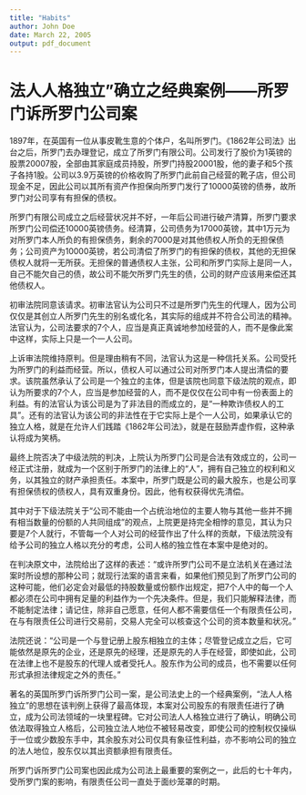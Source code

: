 ```yaml
---
title: "Habits"
author: John Doe
date: March 22, 2005
output: pdf_document
---
```

# 法人人格独立”确立之经典案例——所罗门诉所罗门公司案

1897年，在英国有一位从事皮靴生意的个体户，名叫所罗门。《1862年公司法》出台之后，所罗门去办理登记，成立了所罗门有限公司。公司发行了股价为1英镑的股票20007股，全部由其家庭成员持股，所罗门持股20001股，他的妻子和5个孩子各持1股。公司以3.9万英镑的价格收购了所罗门此前自己经营的靴子店，但公司现金不足，因此公司以其所有资产作担保向所罗门发行了10000英镑的债券，故所罗门对公司享有有担保的债权。

所罗门有限公司成立之后经营状况并不好，一年后公司进行破产清算，所罗门要求所罗门公司偿还10000英镑债务。经清算，公司债务为17000英镑，其中1万元为对所罗门本人所负的有担保债务，剩余的7000是对其他债权人所负的无担保债务；公司资产为10000英镑，若公司清偿了所罗门的有担保的债权，其他的无担保债权人就将一无所获。无担保的普通债权人主张，公司和所罗门实际上是同一人，自己不能欠自己的债，故公司不能欠所罗门先生的债，公司的财产应该用来偿还其他债权人。

初审法院同意该请求。初审法官认为公司只不过是所罗门先生的代理人，因为公司仅仅是其创立人所罗门先生的别名或化名，其实际的组成并不符合公司法的精神。法官认为，公司法要求的7个人，应当是真正真诚地参加经营的人，而不是像此案中这样，实际上只是一个一人公司。

上诉审法院维持原判。但是理由稍有不同，法官认为这是一种信托关系。公司受托为所罗门的利益而经营。所以，债权人可以通过公司对所罗门本人提出清偿的要求。该院虽然承认了公司是一个独立的主体，但是该院也同意下级法院的观点，即认为所要求的7个人，应当是参加经营的人，而不是仅仅在公司中有一份表面上的利益。有的法官认为该公司是为了非法目的而成立的，是“一种欺诈债权人的工具”。还有的法官认为该公司的非法性在于它实际上是个一人公司，如果承认它的独立人格，就是在允许人们践踏《1862年公司法》，就是在鼓励弄虚作假，这种承认将成为笑柄。

最终上院否决了中级法院的判决，上院认为所罗门公司是合法有效成立的，公司一经正式注册，就成为一个区别于所罗门的法律上的“人”，拥有自己独立的权利和义务，以其独立的财产承担责任。本案中，所罗门既是公司的最大股东，也是公司享有担保债权的债权人，具有双重身份。因此，他有权获得优先清偿。

其中对于下级法院关于“公司不能由一个占统治地位的主要人物与其他一些并不拥有相当数量的份额的人共同组成”的观点，上院更是持完全相悖的意见，其认为只要是7个人就行，不管每一个人对公司的经营作出了什么样的贡献，下级法院没有给予公司的独立人格以充分的考虑，公司人格的独立性在本案中是绝对的。

在判决原文中，法院给出了这样的表述：“或许所罗门公司不是立法机关在通过法案时所设想的那种公司；就现行法案的语言来看，如果他们预见到了所罗门公司的这种可能，他们必定会对最低的持股数量或份额作出规定，把7个人中的每一个人都必须在公司中拥有足量的利益作为一个先决条件。但是，我们只能解释法律，而不能制定法律；请记住，除非自己愿意，任何人都不需要信任一个有限责任公司，在与有限责任公司进行交易前，交易人完全可以核查这个公司的资本数量和状况。”

法院还说：“公司是一个与登记册上股东相独立的主体；尽管登记成立之后，它可能依然是原先的企业，还是原先的经理，还是原先的人手在经营，即使如此，公司在法律上也不是股东的代理人或者受托人。股东作为公司的成员，也不需要以任何形式承担法律规定之外的责任。”

著名的英国所罗门诉所罗门公司一案，是公司法史上的一个经典案例，“法人人格独立”的思想在该判例上获得了最高体现，本案对公司股东的有限责任进行了确立，成为公司法领域的一块里程碑。它对公司法人人格独立进行了确认，明确公司依法取得独立人格后，公司独立法人地位不被轻易改变，即使公司的控制权仅操纵于一位或少数股东手中，其余股东对公司仅具有象征性利益，亦不影响公司的独立的法人地位，股东仅以其出资额承担有限责任。

所罗门诉所罗门公司案也因此成为公司法上最重要的案例之一，此后的七十年内，受所罗门案的影响，有限责任公司一直处于面纱笼罩的时期。
<!-- @import "../homework/作业.md" -->
<!-- @import "test.py"{cmd="python"}
```javascript{cmd="node"}
console.log("hufirru");
``` -->